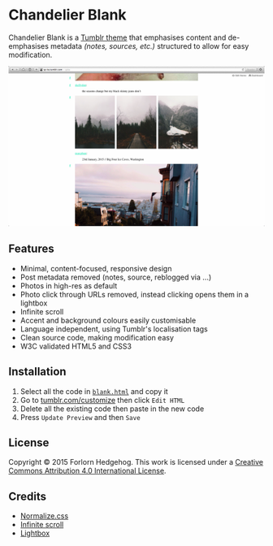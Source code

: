 Chandelier Blank
================

Chandelier Blank is a [Tumblr theme](https://www.tumblr.com/docs/en/custom_themes) that emphasises content and de-emphasises metadata *(notes, sources, etc.)* structured to allow for easy modification.

![Screenshot of the Chandelier Blank index page](screenshots/index.png)

Features
--------

* Minimal, content-focused, responsive design
* Post metadata removed (notes, source, reblogged via ...)
* Photos in high-res as default
* Photo click through URLs removed, instead clicking opens them in a lightbox
* Infinite scroll
* Accent and background colours easily customisable
* Language independent, using Tumblr's localisation tags
* Clean source code, making modification easy
* W3C validated HTML5 and CSS3

Installation
------------

1. Select all the code in [`blank.html`](https://raw.githubusercontent.com/forlornhedgehog/chandelier/master/blank.html) and copy it
2. Go to [tumblr.com/customize](https://www.tumblr.com/customize) then click `Edit HTML`
3. Delete all the existing code then paste in the new code
4. Press `Update Preview` and then `Save`

License
-------

Copyright © 2015 Forlorn Hedgehog. This work is licensed under a [Creative Commons Attribution 4.0 International License](http://creativecommons.org/licenses/by/4.0/).

Credits
-------

* [Normalize.css](https://github.com/necolas/normalize.css/)
* [Infinite scroll](http://codysherman.com/tools/infinite-scrolling)
* [Lightbox](https://gist.github.com/edadams/6038781)
